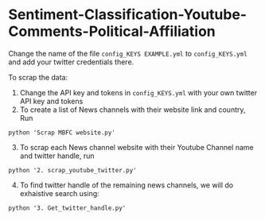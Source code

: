 # Sentiment-Classification-Youtube-Comments-Political-Affiliation

Change the name of the file `config_KEYS EXAMPLE.yml` to `config_KEYS.yml` and add your twitter credentials there.

To scrap the data:
1. Change the API key and tokens in `config_KEYS.yml` with your own twitter API key and tokens
2. To create a list of News channels with their website link and country, Run
```{python}
python 'Scrap MBFC website.py'
```
3. To scrap each News channel website with their Youtube Channel name and twitter handle, run
```{python}
python '2. scrap_youtube_twitter.py'
```
4. To find twitter handle of the remaining news channels, we will do exhaistive search using:
```{python}
python '3. Get_twitter_handle.py'
```
